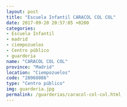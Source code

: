 ```yaml
---
layout: post
title: "Escuela Infantil CARACOL COL COL"
date: 2017-09-20 20:57:05 +0200
categories:
- Escuela Infantil
- madrid
- ciempozuelos
- Centro público
- guarderia
name: "CARACOL COL COL"
province: "Madrid"
location: "Ciempozuelos"
code: "28068086"
type: "Centro público"
img: guarderia.jpg
permalink: /guarderias/caracol-col-col.html
---
```

